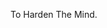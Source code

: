 To Harden The Mind.
<!---
N0pazarany/N0pazarany is a ✨ special ✨ repository because its `README.md` (this file) appears on your GitHub profile.
You can click the Preview link to take a look at your changes.
--->
